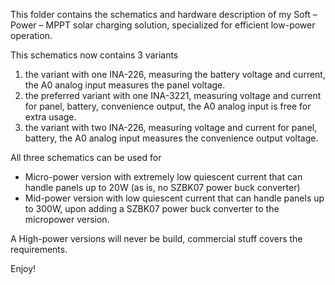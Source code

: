 This folder contains the schematics and hardware description of my Soft – Power – MPPT solar charging solution, specialized for efficient low-power operation.

This schematics now contains 3 variants
1) the variant with one INA-226, measuring the battery voltage and current, the A0 analog input measures the panel voltage.
2) the preferred variant with one INA-3221, measuring voltage and current for panel, battery, convenience output, the A0 analog input is free for extra usage.
3) the variant with two INA-226, measuring voltage and current for panel, battery, the A0 analog input measures the convenience output voltage.

All three schematics can be used for
- Micro-power version with extremely low quiescent current that can handle panels up to 20W (as is, no SZBK07 power buck converter)
- Mid-power version with low quiescent current that can handle panels up to 300W, upon adding a SZBK07 power buck converter to the micropower version.

A High-power versions will never be build, commercial stuff covers the requirements.

Enjoy!
